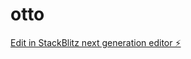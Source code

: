# otto

[Edit in StackBlitz next generation editor ⚡️](https://stackblitz.com/~/github.com/kalai43/otto)